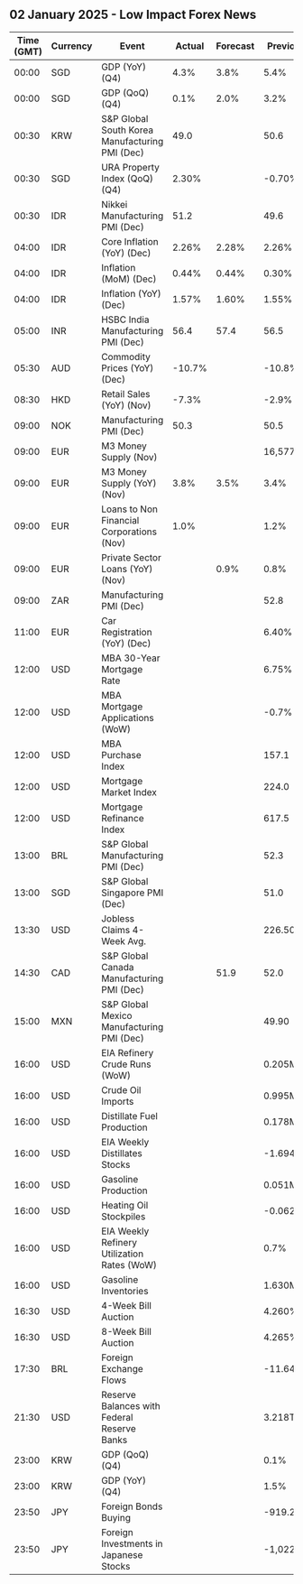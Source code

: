 ## 02 January 2025 - Low Impact Forex News

| Time (GMT) | Currency | Event | Actual | Forecast | Previous |
|------|----------|-------|--------|----------|----------|
| 00:00 | SGD | GDP (YoY) (Q4) | 4.3% | 3.8% | 5.4% |
| 00:00 | SGD | GDP (QoQ) (Q4) | 0.1% | 2.0% | 3.2% |
| 00:30 | KRW | S&P Global South Korea Manufacturing PMI (Dec) | 49.0 |  | 50.6 |
| 00:30 | SGD | URA Property Index (QoQ) (Q4) | 2.30% |  | -0.70% |
| 00:30 | IDR | Nikkei Manufacturing PMI (Dec) | 51.2 |  | 49.6 |
| 04:00 | IDR | Core Inflation (YoY) (Dec) | 2.26% | 2.28% | 2.26% |
| 04:00 | IDR | Inflation (MoM) (Dec) | 0.44% | 0.44% | 0.30% |
| 04:00 | IDR | Inflation (YoY) (Dec) | 1.57% | 1.60% | 1.55% |
| 05:00 | INR | HSBC India Manufacturing PMI (Dec) | 56.4 | 57.4 | 56.5 |
| 05:30 | AUD | Commodity Prices (YoY) (Dec) | -10.7% |  | -10.8% |
| 08:30 | HKD | Retail Sales (YoY) (Nov) | -7.3% |  | -2.9% |
| 09:00 | NOK | Manufacturing PMI (Dec) | 50.3 |  | 50.5 |
| 09:00 | EUR | M3 Money Supply (Nov) |  |  | 16,577.4B |
| 09:00 | EUR | M3 Money Supply (YoY) (Nov) | 3.8% | 3.5% | 3.4% |
| 09:00 | EUR | Loans to Non Financial Corporations (Nov) | 1.0% |  | 1.2% |
| 09:00 | EUR | Private Sector Loans (YoY) (Nov) |  | 0.9% | 0.8% |
| 09:00 | ZAR | Manufacturing PMI (Dec) |  |  | 52.8 |
| 11:00 | EUR | Car Registration (YoY) (Dec) |  |  | 6.40% |
| 12:00 | USD | MBA 30-Year Mortgage Rate |  |  | 6.75% |
| 12:00 | USD | MBA Mortgage Applications (WoW) |  |  | -0.7% |
| 12:00 | USD | MBA Purchase Index |  |  | 157.1 |
| 12:00 | USD | Mortgage Market Index |  |  | 224.0 |
| 12:00 | USD | Mortgage Refinance Index |  |  | 617.5 |
| 13:00 | BRL | S&P Global Manufacturing PMI (Dec) |  |  | 52.3 |
| 13:00 | SGD | S&P Global Singapore PMI (Dec) |  |  | 51.0 |
| 13:30 | USD | Jobless Claims 4-Week Avg. |  |  | 226.50K |
| 14:30 | CAD | S&P Global Canada Manufacturing PMI (Dec) |  | 51.9 | 52.0 |
| 15:00 | MXN | S&P Global Mexico Manufacturing PMI (Dec) |  |  | 49.90 |
| 16:00 | USD | EIA Refinery Crude Runs (WoW) |  |  | 0.205M |
| 16:00 | USD | Crude Oil Imports |  |  | 0.995M |
| 16:00 | USD | Distillate Fuel Production |  |  | 0.178M |
| 16:00 | USD | EIA Weekly Distillates Stocks |  |  | -1.694M |
| 16:00 | USD | Gasoline Production |  |  | 0.051M |
| 16:00 | USD | Heating Oil Stockpiles |  |  | -0.062M |
| 16:00 | USD | EIA Weekly Refinery Utilization Rates (WoW) |  |  | 0.7% |
| 16:00 | USD | Gasoline Inventories |  |  | 1.630M |
| 16:30 | USD | 4-Week Bill Auction |  |  | 4.260% |
| 16:30 | USD | 8-Week Bill Auction |  |  | 4.265% |
| 17:30 | BRL | Foreign Exchange Flows |  |  | -11.640B |
| 21:30 | USD | Reserve Balances with Federal Reserve Banks |  |  | 3.218T |
| 23:00 | KRW | GDP (QoQ) (Q4) |  |  | 0.1% |
| 23:00 | KRW | GDP (YoY) (Q4) |  |  | 1.5% |
| 23:50 | JPY | Foreign Bonds Buying |  |  | -919.2B |
| 23:50 | JPY | Foreign Investments in Japanese Stocks |  |  | -1,022.6B |
